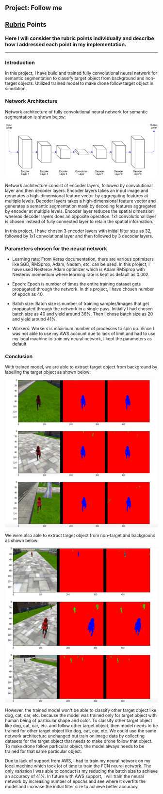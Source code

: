 ## Project: Follow me

[//]: # (Image References)

[image1]: ./NetworkArchitecture.jpg

[image2]: ./TargetObject.png
[image3]: ./NonTargetObject.png
[image4]: ./TargetfromNonTargetAndBackground.png

## [Rubric](https://review.udacity.com/#!/rubrics/972/view) Points
### Here I will consider the rubric points individually and describe how I addressed each point in my implementation.  

---
### Introduction

In this project, I have build and trained fully convolutional neural network for semantic segmentation to classify target object from background and non-target objects. Utilized trained model to make drone follow target object in simulation.

### Network Architecture

Network architecture of fully convolutional neural network for semantic segmentation is shown below:

![alt text][image1]

Network architecture consist of encoder layers, followed by convolutional layer and then decoder layers. Encoder layers takes an input image and generates a high-dimensional feature vector by aggregating features at multiple levels. Decoder layers takes a high-dimensional feature vector and generates a semantic segmentation mask by decoding features aggregated by encoder at multiple levels. Encoder layer reduces the spatial dimension whereas decoder layers does an opposite operation. 1x1 convolutional layer is chosen instead of fully connected layer to retain the spatial information.

In this project, I have chosen 3 encoder layers with initial filter size as 32, followed by 1x1 convolutional layer and then followed by 3 decoder layers.

### Parameters chosen for the neural network

* Learning rate: From Keras documentation, there are various optimizers like SGD, RMSprop, Adam, Nadam, etc. can be used. In this project, I have used Nesterov Adam optimizer which is Adam RMSprop with Nesterov momentum where learning rate is kept as default as 0.002.

* Epoch: Epoch is number of times the entire training dataset gets propagated through the network. In this project, I have chosen number of epoch as 40.

* Batch size: Batch size is number of training samples/images that get propagated through the network in a single pass. Initially I had chosen batch size as 40 and yield around 36%. Then I chose batch size as 20 and yield around 41%.

* Workers: Workers is maximum number of processes to spin up. Since I was not able to use my AWS account due to lack of limit and had to use my local machine to train my neural network, I kept the parameters as default. 

### Conclusion

With trained model, we are able to extract target object from background by labelling the target object as shown below:

![alt text][image2]

We were also able to extract target object from non-target and background as shown below:

![alt text][image4]

However, the trained model won't be able to classify other target object like dog, cat, car, etc. because the model was trained only for target object with human being of particular shape and color. To classify other target object like dog, cat, car, etc. and follow other target object, then model needs to be trained for other target object like dog, cat, car, etc. We could use the same network architecture unchanged but train on image data by collecting datasets for the target object that needs to make drone follow that object. To make drone follow particular object, the model always needs to be trained for that same particular object.  

Due to lack of support from AWS, I had to train my neural network on my local machine which took lot of time to train the FCN neural network. The only variation I was able to conduct is my reducing the batch size to achieve an accuracy of 41%. In future with AWS support, I will train the neural network by increasing number of epochs and see where it overfits the model and increase the initial filter size to achieve better accuracy. 

